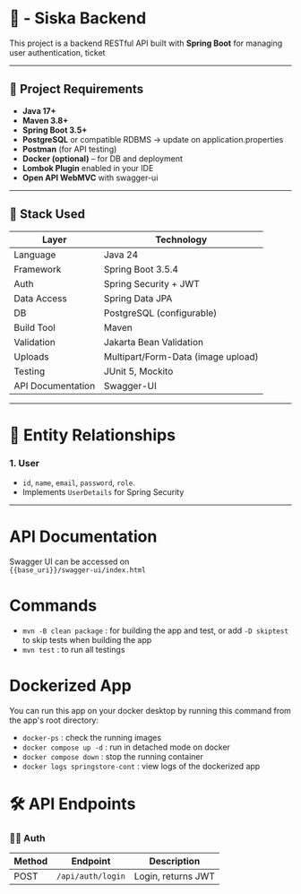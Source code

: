 # 🎫 - Siska Backend

This project is a backend RESTful API built with **Spring Boot** for managing user authentication, ticket

---

## 🚀 Project Requirements

- **Java 17+**
- **Maven 3.8+**
- **Spring Boot 3.5+**
- **PostgreSQL** or compatible RDBMS -> update on application.properties
- **Postman** (for API testing)
- **Docker (optional)** – for DB and deployment
- **Lombok Plugin** enabled in your IDE
- **Open API WebMVC** with swagger-ui

---
## 🧰 Stack Used

| Layer             | Technology                         |
|-------------------|------------------------------------|
| Language          | Java 24                            |
| Framework         | Spring Boot 3.5.4                  |
| Auth              | Spring Security + JWT              |
| Data Access       | Spring Data JPA                    |
| DB                | PostgreSQL (configurable)          |
| Build Tool        | Maven                              |
| Validation        | Jakarta Bean Validation            |
| Uploads           | Multipart/Form-Data (image upload) |
| Testing           | JUnit 5, Mockito                   |
| API Documentation | Swagger-UI                         |

---
# 🔗 Entity Relationships

### 1. **User**
- `id`, `name`, `email`, `password`, `role`.
- Implements `UserDetails` for Spring Security
---

# API Documentation
Swagger UI can be accessed on <br>
`{{base_uri}}/swagger-ui/index.html`

# Commands

- `mvn -B clean package` : for building the app and test, or add `-D skiptest` to skip tests when building the app
- `mvn test` : to run all testings

# Dockerized App
You can run this app on your docker desktop by running this command from the app's root directory:
- `docker-ps` : check the running images
- `docker compose up -d` : run in detached mode on docker
- `docker compose down` : stop the running container
- `docker logs springstore-cont` : view logs of the dockerized app

# 🛠️ API Endpoints
### 🧑‍💼 Auth

| Method | Endpoint             | Description        |
|--------|----------------------|--------------------|
| POST   | `/api/auth/login`    | Login, returns JWT |
